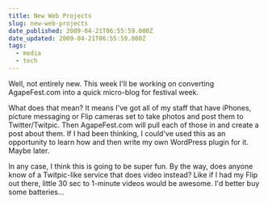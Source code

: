 ```yaml
---
title: New Web Projects
slug: new-web-projects
date_published: 2009-04-21T06:55:59.000Z
date_updated: 2009-04-21T06:55:59.000Z
tags:
  - media
  - tech
---
```


Well, not entirely new. This week I'll be working on converting AgapeFest.com into a quick micro-blog for festival week.

What does that mean? It means I've got all of my staff that have iPhones, picture messaging or Flip cameras set to take photos and post them to Twitter/Twitpic. Then AgapeFest.com will pull each of those in and create a post about them. If I had been thinking, I could've used this as an opportunity to learn how and then write my own WordPress plugin for it. Maybe later.

In any case, I think this is going to be super fun. By the way, does anyone know of a Twitpic-like service that does video instead? Like if I had my Flip out there, little 30 sec to 1-minute videos would be awesome. I'd better buy some batteries...
